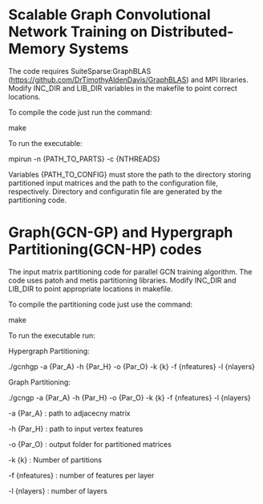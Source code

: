 
# Scalable Graph Convolutional Network Training on Distributed-Memory Systems

The code requires SuiteSparse:GraphBLAS (https://github.com/DrTimothyAldenDavis/GraphBLAS) and MPI libraries. Modify INC_DIR and LIB_DIR variables in the makefile to point correct locations.

To compile the code just run the command:

make

To run the executable:

mpirun -n {PATH_TO_PARTS} -c {NTHREADS}

Variables {PATH_TO_CONFIG} must store the path to the directory storing partitioned input matrices and the path to the configuration file, respectively. Directory and configuratin file are generated by the partitioning code.


# Graph(GCN-GP) and Hypergraph Partitioning(GCN-HP) codes

The input matrix partitioning code for parallel GCN training algorithm. The code uses patoh and metis partitioning libraries.
Modify INC_DIR and LIB_DIR to point appropriate locations in makefile.

To compile the partitioning code just use the command:

make

To run the executable run:

Hypergraph Partitioning:

./gcnhgp -a {Par_A} -h {Par_H} -o {Par_O} -k {k} -f {nfeatures} -l {nlayers}  

Graph Partitioning:

./gcngp -a {Par_A} -h {Par_H} -o {Par_O} -k {k} -f {nfeatures} -l {nlayers} 

-a {Par_A} : path to adjacecny matrix 

-h {Par_H} : path to input vertex features 

-o {Par_O} : output folder for partitioned matrices 

-k {k} : Number of partitions 

-f {nfeatures} : number of features per layer 

-l {nlayers} : number of layers 


